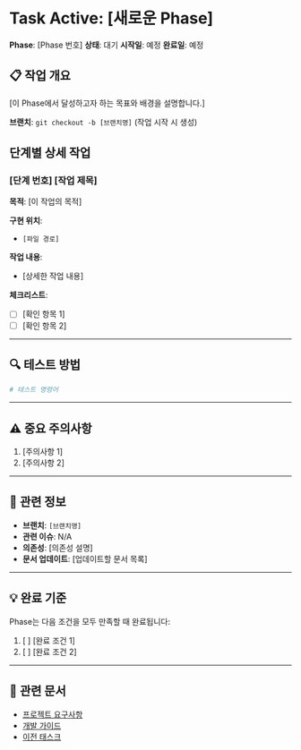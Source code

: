 # Task Active: [새로운 Phase]

**Phase**: [Phase 번호]
**상태**: 대기
**시작일**: 예정
**완료일**: 예정

## 📋 작업 개요

[이 Phase에서 달성하고자 하는 목표와 배경을 설명합니다.]

**브랜치**: `git checkout -b [브랜치명]` (작업 시작 시 생성)

## 단계별 상세 작업

### [단계 번호] [작업 제목]

**목적**: [이 작업의 목적]

**구현 위치**:
- `[파일 경로]`

**작업 내용**:
- [상세한 작업 내용]

**체크리스트**:
- [ ] [확인 항목 1]
- [ ] [확인 항목 2]

---

## 🔍 테스트 방법

```bash
# 테스트 명령어
```

---

## ⚠️ 중요 주의사항

1. [주의사항 1]
2. [주의사항 2]

---

## 📌 관련 정보

- **브랜치**: `[브랜치명]`
- **관련 이슈**: N/A
- **의존성**: [의존성 설명]
- **문서 업데이트**: [업데이트할 문서 목록]

---

## 💡 완료 기준

Phase는 다음 조건을 모두 만족할 때 완료됩니다:

1. [ ] [완료 조건 1]
2. [ ] [완료 조건 2]

---

## 🔗 관련 문서

- [프로젝트 요구사항](./project.md)
- [개발 가이드](./dev.md)
- [이전 태스크](./tasks/)
